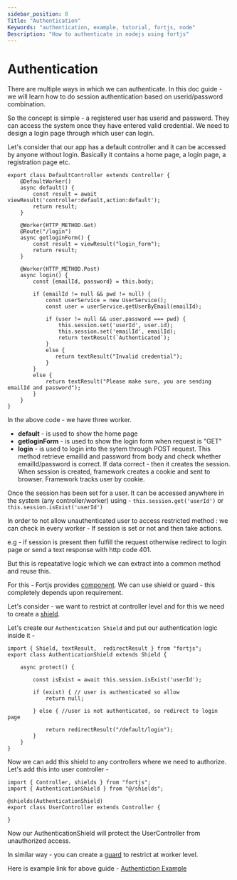 ```yaml
---
sidebar_position: 8
Title: "Authentication"
Keywords: "authentication, example, tutorial, fortjs, node"
Description: "How to authenticate in nodejs using fortjs"
---
```

 
# Authentication

There are multiple ways in which we can authenticate. In this doc guide - we will learn how to do session authentication based on userid/password combination.

So the concept is simple - a registered user has userid and password. They can access the system once they have entered valid credential. We need to design a login page through which user can login.

Let's consider that our app has a default controller and it can be accessed by anyone without login. Basically it contains a home page, a login page, a registration page etc.

```
export class DefaultController extends Controller {
    @DefaultWorker()
    async default() {
        const result = await viewResult('controller:default,action:default');
        return result;
    }

    @Worker(HTTP_METHOD.Get)
    @Route("/login")
    async getloginForm() {
        const result = viewResult("login_form");
        return result;
    } 

    @Worker(HTTP_METHOD.Post)
    async login() {
        const {emailId, password} = this.body;

        if (emailId != null && pwd != null) {
            const userService = new UserService();
            const user = userService.getUserByEmail(emailId);

            if (user != null && user.password === pwd) {
                this.session.set('userId', user.id);
                this.session.set('emailId', emailId);
                return textResult(`Authenticated`);
            }
            else {
               return textResult("Invalid credential");
            }
        }
        else {
            return textResult("Please make sure, you are sending emailId and password");
        }
    }
}
```

In the above code - we have three worker.

* **default** - is used to show the home page
* **getloginForm** - is used to show the login form when request is "GET"
* **login** - is  used to login into the sytem through POST request. This method retrieve emailId and password from body and check whether emailId/password is correct. If data correct - then it creates the session. When session is created, framework creates a cookie and sent to browser. Framework tracks user by cookie. 

Once the session has been set for a user. It can be accessed anywhere in the system (any controller/worker) using - `this.session.get('userId')`  or `this.session.isExist('userId')`

In order to not allow unauthenticated user to access restricted method : we can check in every worker - If session is set or not and then take actions.

e.g - if session is present then fulfill the request otherwise redirect to login page or send a text response with http code 401.

But this is repeatative logic which we can extract into a common method and reuse this.

For this - Fortjs provides [component](/docs/components/components.md). We can use shield or guard - this completely depends upon requirement.

Let's consider - we want to restrict at controller level and for this we need to create a [shield](/docs/components/shield.md). 

Let's create our `Authentication Shield` and put our authentication logic inside it - 

```
import { Shield, textResult,  redirectResult } from "fortjs";
export class AuthenticationShield extends Shield {

    async protect() {
        
        const isExist = await this.session.isExist('userId');

        if (exist) { // user is authenticated so allow
            return null;

        } else { //user is not authenticated, so redirect to login page

            return redirectResult("/default/login");
        }
    }
}
```

Now we can add this shield to any controllers where we need to authorize. Let's add this into user controller - 

```
import { Controller, shields } from "fortjs";
import { AuthenticationShield } from "@/shields";

@shields(AuthenticationShield) 
export class UserController extends Controller {

}
```

Now our AuthenticationShield will protect the UserController from unauthorized access.

In similar way - you can create a [guard](/docs/components/guard.md) to restrict at worker level.

Here is example link for above guide - [Authentiction Example](https://github.com/ujjwalguptaofficial/fortjs/tree/master/example/authentication)



